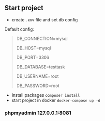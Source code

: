 ## Start project

- create ```.env``` file and set db config
 
Default config:

> DB_CONNECTION=mysql
>   
> DB_HOST=mysql
>
> DB_PORT=3306
> 
> DB_DATABASE=testtask
> 
> DB_USERNAME=root
> 
> DB_PASSWORD=root

- install packages ``` composer install ```
- start project in docker ``` docker-compose up -d ```

### phpmyadmin 127.0.0.1:8081
